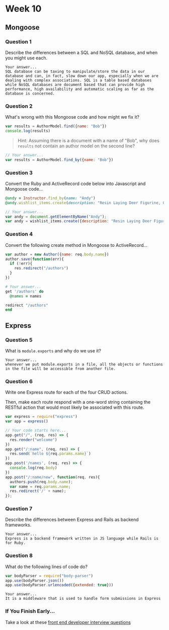 # Week 10

## Mongoose

### Question 1

Describe the differences between a SQL and NoSQL database, and when you might use each.

```text
Your answer...
SQL database can be taxing to manipulate/store the data in our database and can, in fact, slow down our app, especially when we are dealing with complex associations. SQL is a table based databases while NoSQL databases are document based that can provide high performance, high availability and automatic scaling as far as the database is concerned.
```

### Question 2

What's wrong with this Mongoose code and how might we fix it?

```js
var results = AuthorModel.find({name: "Bob"})
console.log(results)
```

> Hint: Assuming there is a document with a name of "Bob", why does `results` not contain an author model on the second line?

```js
// Your answer...
var results = AuthorModel.find_by({name: "Bob"})


```

### Question 3

Convert the Ruby and ActiveRecord code below into Javascript and Mongoose code...

```rb
@andy = Instructor.find_by(name: "Andy")
@andy.wishlist_items.create(description: "Resin Laying Deer Figurine, Gold")
```

```js
// Your answer...
var andy = document.getElementByName("Andy");
var andy = wishlist_items.create({description: "Resin Laying Deer Figurine, Gold"})
```

### Question 4

Convert the following create method in Mongoose to ActiveRecord...

```js
var author = new Author({name: req.body.name})
author.save(function(err){
  if (!err){
    res.redirect("/authors")
  }
})
```

```rb
# Your answer...
get '/authors' do
  @names = names

redirect "/authors"
end

```

## Express

### Question 5

What is `module.exports` and why do we use it?

```text
Your answer...
whenever we put module.exports in a file, all the objects or functions in the file will be accessible from another file.
```

### Question 6

Write one Express route for each of the four CRUD actions.

Then, make each route respond with a one-word string containing the RESTful action that would most likely be associated with this route.

```js
var express = require("express")
var app = express()

// Your code starts here...
app.get("/", (req, res) => {
  res.render("welcome")
})
app.get("/:name", (req, res) => {
  res.send(`hello ${req.params.name}`)
})
app.post('/names', (req, res) => {
  console.log(req.body)
})
app.post("/:name/new", function(req, res){
  authors.push(req.body.name);
  var name = req.params.name;
  res.redirect('/' + name);
});

```

### Question 7

Describe the differences between Express and Rails as backend frameworks.

```text
Your answer...
Express is a backend framework written in JS language while Rails is for Ruby.
```

### Question 8

What do the following lines of code do?

```js
var bodyParser = require("body-parser")
app.use(bodyParser.json())
app.use(bodyParser.urlencoded({extended: true}))
```

```text
Your answer...
It is a middleware that is used to handle form submissions in Express
```

### If You Finish Early...

Take a look at these [front end developer interview questions](https://github.com/h5bp/Front-end-Developer-Interview-Questions/blob/master/README.md)
